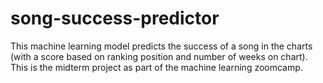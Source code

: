 # song-success-predictor
This machine learning model predicts the success of a song in the charts (with a score based on ranking position and number of weeks on chart). This is the midterm project as part of the machine learning zoomcamp.
